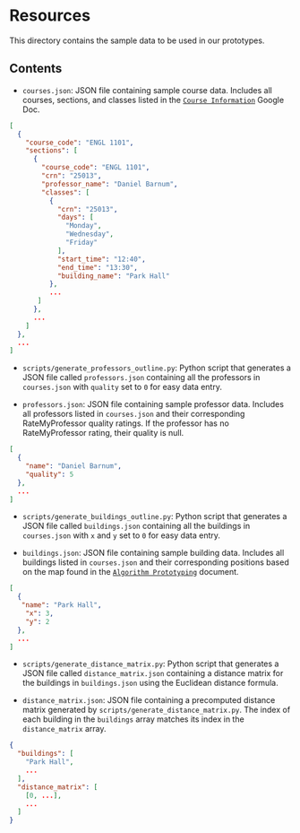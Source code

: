 # Resources

This directory contains the sample data to be used in our prototypes.

## Contents

- `courses.json`: JSON file containing sample course data. Includes all courses, sections, and classes listed in the [`Course Information`](https://docs.google.com/document/d/15_oJ8q1UvlBLBLKztub_5BtrNufYX5yk-8lavj_PnLw/edit?usp=sharing) Google Doc.
```json
[
  {
    "course_code": "ENGL 1101",
    "sections": [
      {
        "course_code": "ENGL 1101",
        "crn": "25013",
        "professor_name": "Daniel Barnum",
        "classes": [
          {
            "crn": "25013",
            "days": [
              "Monday",
              "Wednesday",
              "Friday"
            ],
            "start_time": "12:40",
            "end_time": "13:30",
            "building_name": "Park Hall"
          },
          ...
       ]
      },
      ...
    ]
  },
  ...
]
```

- `scripts/generate_professors_outline.py`: Python script that generates a JSON file called `professors.json` containing all the professors in `courses.json` with `quality` set to `0` for easy data entry.


- `professors.json`: JSON file containing sample professor data. Includes all professors listed in `courses.json` and their corresponding RateMyProfessor quality ratings. If the professor has no RateMyProfessor rating, their quality is null.
```json
[
  {
    "name": "Daniel Barnum",
    "quality": 5
  },
  ...
]
```

- `scripts/generate_buildings_outline.py`: Python script that generates a JSON file called `buildings.json` containing all the buildings in `courses.json` with `x` and `y` set to `0` for easy data entry.


- `buildings.json`: JSON file containing sample building data. Includes all buildings listed in `courses.json` and their corresponding positions based on the map found in the [`Algorithm Prototyping`](https://drive.google.com/file/d/1J2_vlChwx_oWGYKRrmDkDBzWY6dORn6v/view?usp=drive_link) document.
```json
[
  {
   "name": "Park Hall",
    "x": 3,
    "y": 2
  },
  ...
]
```

- `scripts/generate_distance_matrix.py`: Python script that generates a JSON file called `distance_matrix.json` containing a distance matrix for the buildings in `buildings.json` using the Euclidean distance formula.


- `distance_matrix.json`: JSON file containing a precomputed distance matrix generated by `scripts/generate_distance_matrix.py`. The index of each building in the `buildings` array matches its index in the `distance_matrix` array.
```json
{
  "buildings": [
    "Park Hall",
    ...
  ],
  "distance_matrix": [
    [0, ...],
    ...
  ]
}
```